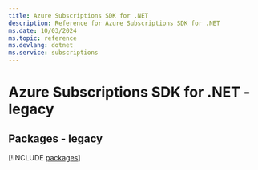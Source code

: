 ```yaml
---
title: Azure Subscriptions SDK for .NET
description: Reference for Azure Subscriptions SDK for .NET
ms.date: 10/03/2024
ms.topic: reference
ms.devlang: dotnet
ms.service: subscriptions
---
```

# Azure Subscriptions SDK for .NET - legacy
## Packages - legacy
[!INCLUDE [packages](subscriptions-index.md)]